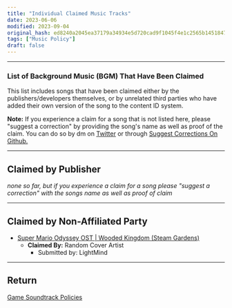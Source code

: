 ```yaml
---
title: "Individual Claimed Music Tracks"
date: 2023-06-06
modified: 2023-09-04
original_hash: ed8240a2045ea37179a34934e5d720cad9f1045f4e1c2565b1451847589e8498
tags: ["Music Policy"]
draft: false
---
```



---

### List of Background Music (BGM) That Have Been Claimed

This list includes songs that have been claimed either by the publishers/developers themselves, or by unrelated third parties who have added their own version of the song to the content ID system.

**Note:** If you experience a claim for a song that is not listed here, please "suggest a correction" by providing the song's name as well as proof of the claim. You can do so by dm on [Twitter](https://twitter.com/ItsLightMind) or through [Suggest Corrections On Github.](#)  

---

## Claimed by Publisher

*none so far, but if you experience a claim for a song please "suggest a correction" with the songs name as well as proof of claim*

---

## Claimed by Non-Affiliated Party

- [Super Mario Odyssey OST | Wooded Kingdom (Steam Gardens)](https://www.youtube.com/watch?v=P-9fvWJxQtU)
	- **Claimed By:** Random Cover Artist
		- Submitted by: LightMind

---

## Return

[Game Soundtrack Policies](/game-soundtrack-policies)
